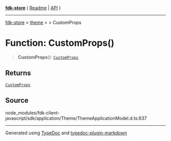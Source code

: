 [**fdk-store**](../../../README.md) ( [Readme](../../../README.md) \| [API](../../../API.md) )

---

[fdk-store](../../../API.md) > [theme](../../README.md) > [<internal>](../README.md) > CustomProps

# Function: CustomProps()

> **CustomProps**(): [`CustomProps`](../type-aliases/type-alias.CustomProps.md)

## Returns

[`CustomProps`](../type-aliases/type-alias.CustomProps.md)

## Source

node_modules/fdk-client-javascript/sdk/application/Theme/ThemeApplicationModel.d.ts:637

---

Generated using [TypeDoc](https://typedoc.org/) and [typedoc-plugin-markdown](https://www.npmjs.com/package/typedoc-plugin-markdown)
